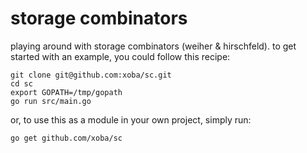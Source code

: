 # storage combinators

playing around with storage combinators (weiher & hirschfeld). to get started
with an example, you could follow this recipe:
```
git clone git@github.com:xoba/sc.git
cd sc
export GOPATH=/tmp/gopath
go run src/main.go
```
or, to use this as a module in your own project, simply run:
```
go get github.com/xoba/sc
```

